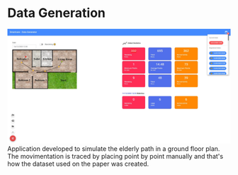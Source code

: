 # Data Generation

![Application to generate data](interface/dataGenerator/img/geradordados.jpg)
Application developed to simulate the elderly path in a ground floor plan. The movimentation is traced by placing point by point manually and that's how the dataset used on the paper was created.
